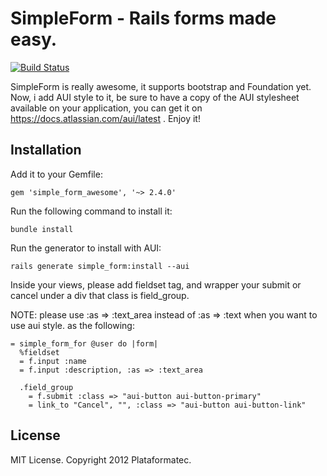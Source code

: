 # SimpleForm - Rails forms made easy.
[![Build Status](https://secure.travis-ci.org/plataformatec/simple_form.png?branch=master)](http://travis-ci.org/plataformatec/simple_form)

SimpleForm is really awesome, it supports bootstrap and Foundation yet. Now, i add AUI style to it,
be sure to have a copy of the AUI stylesheet available on your application, you can get it on 
https://docs.atlassian.com/aui/latest . Enjoy it!

## Installation

Add it to your Gemfile:

`gem 'simple_form_awesome', '~> 2.4.0'`

Run the following command to install it:

`bundle install`

Run the generator to install with AUI:

`rails generate simple_form:install --aui`


Inside your views, please add fieldset tag, and wrapper your submit or cancel 
under a div that class is field_group.

NOTE: please use :as => :text_area instead of :as => :text when you want to use aui style.
as the following:

```erb
= simple_form_for @user do |form|
  %fieldset
  = f.input :name
  = f.input :description, :as => :text_area

  .field_group
    = f.submit :class => "aui-button aui-button-primary"
    = link_to "Cancel", "", :class => "aui-button aui-button-link"
```

## License

MIT License. Copyright 2012 Plataformatec.
